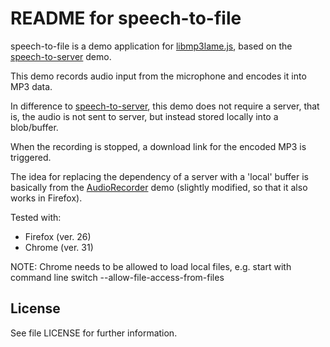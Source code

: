 README for speech-to-file
===========================

speech-to-file is a demo application for [libmp3lame.js][0], 
based on the [speech-to-server][1] demo.

This demo records audio input from the microphone and encodes it into MP3 data.

In difference to [speech-to-server][1], this demo does not require a server,
that is, the audio is not sent to server, but instead stored locally into a
blob/buffer. 

When the recording is stopped, a download link for the encoded MP3 is triggered.


The idea for replacing the dependency of a server with a 'local' buffer
is basically from the [AudioRecorder][2] demo (slightly modified, so
that it also works in Firefox).


Tested with:
 * Firefox (ver. 26)
 * Chrome (ver. 31)
 
 NOTE: Chrome needs to be allowed to load local files, e.g. 
       start with command line switch --allow-file-access-from-files

[0]: https://github.com/akrennmair/libmp3lame-js
[1]: https://github.com/akrennmair/speech-to-server
[2]: http://webaudiodemos.appspot.com/AudioRecorder/index.html

License
-------

See file LICENSE for further information.
